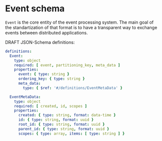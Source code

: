 Event schema
============

`Event` is the core entity of the event processing system. The main goal of the standartization
of that format is to have a transparent way to exchange events between distributed applications.

DRAFT JSON-Schema definitions:
```yaml
definitions:
  Event:
    type: object
    required: [ event, partitioning_key, meta_data ]
    properties:
      event: { type: string }
      ordering_key: { type: string }
      meta_data:
        type: { $ref: '#/definitions/EventMetaData' }

  EventMetaData:
    type: object
    required: [ created, id, scopes ]
    properties:
      created: { type: string, format: data-time }
      id: { type: string, format: uuid }
      root_id: { type: string, format: uuid }
      parent_id: { type: string, format: uuid }
      scopes: { type: array, items: [ type: string ] }
```
